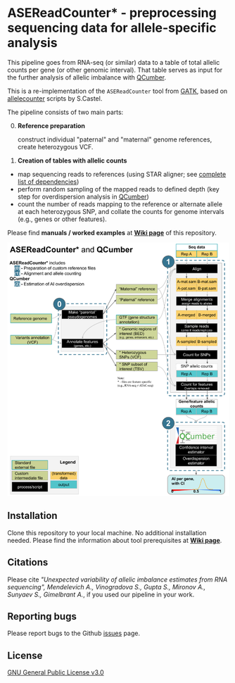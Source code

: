# ASEReadCounter* - preprocessing sequencing data for allele-specific analysis
This pipeline goes from RNA-seq (or similar) data to a table of total allelic counts per gene (or other genomic interval). That table serves as input for the further analysis of allelic imbalance with [QCumber](https://github.com/gimelbrantlab/QCumber). 

This is a re-implementation of the `ASEReadCounter` tool from [GATK](https://genomebiology.biomedcentral.com/articles/10.1186/s13059-015-0762-6), based on [allelecounter](https://github.com/secastel/allelecounter) scripts by S.Castel.

The pipeline consists of two main parts:

0. **Reference preparation**

     construct individual "paternal" and "maternal" genome references, create heterozygous VCF.

1. **Creation of tables with allelic counts**

  * map sequencing reads to references (using STAR aligner; see [complete list of dependencies](https://github.com/gimelbrantlab/ASEReadCounter_star/wiki/Prerequisites:-tools-and-packages))
  * perform random sampling of the mapped reads to defined depth (key step for overdispersion analysis in [QCumber](https://github.com/gimelbrantlab/QCumber))
  * count the number of reads mapping to the reference or alternate allele at each heterozygous SNP, and collate the counts for genome intervals (e.g., genes or other features).

Please find **manuals / worked examples** at **[Wiki page](https://github.com/gimelbrantlab/ASEReadCounter_star/wiki)** of this repository.


![pic](https://github.com/gimelbrantlab/ASEReadCounter_star/blob/master/ASEReadCounter_star_flowchart.svg)


## Installation

Clone this repository to your local machine. No additional installation needed.
Please find the information about tool prerequisites at **[Wiki page](https://github.com/gimelbrantlab/ASEReadCounter_star/wiki)**.

## Citations

Please cite _"Unexpected variability of allelic imbalance estimates from RNA sequencing", Mendelevich A.*, Vinogradova S.*, Gupta S., Mironov A., Sunyaev S., Gimelbrant A._, if you used our pipeline in your work.

## Reporting bugs

Please report bugs to the Github [issues](https://github.com/gimelbrantlab/ASEReadCounter_star/issues) page.

## License

[GNU General Public License v3.0](https://github.com/gimelbrantlab/ASEReadCounter_star/blob/master/LICENSE)








